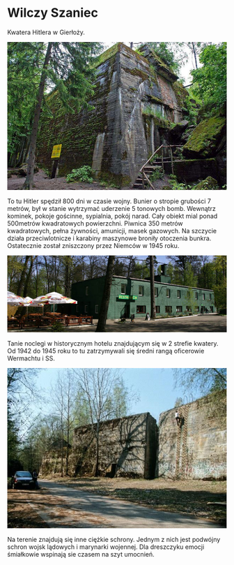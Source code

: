 # Wilczy Szaniec

Kwatera Hitlera w Gierłoży.

![Kwatera Hitlera](wilczy1.jpg)

To tu Hitler spędził 800 dni w czasie wojny. Bunier o stropie grubości 7 metrów, 
był w stanie wytrzymać uderzenie 5 tonowych bomb. Wewnątrz kominek, pokoje gościnne,
sypialnia, pokój narad. Cały obiekt mial ponad 500metrów kwadratowych powierzchni.
Piwnica 350 metrów kwadratowych, pełna żywności, amunicji, masek gazowych. 
Na szczycie działa przeciwlotnicze i karabiny maszynowe broniły otoczenia bunkra.
Ostatecznie został zniszczony przez Niemców w 1945 roku.

![Baza noclegowa](wilczy3.jpg)

Tanie noclegi w historycznym hotelu znajdującym się w 2 strefie kwatery.
Od 1942 do 1945 roku to tu zatrzymywali się średni rangą oficerowie Wermachtu i SS.

![Inne bunkry ciężkie](wilczy2.jpg)

Na terenie znajdują się inne ciężkie schrony. 
Jednym z nich jest podwójny schron wojsk lądowych i marynarki wojennej.
Dla dreszczyku emocji śmiałkowie wspinają sie czasem na szyt umocnień.
